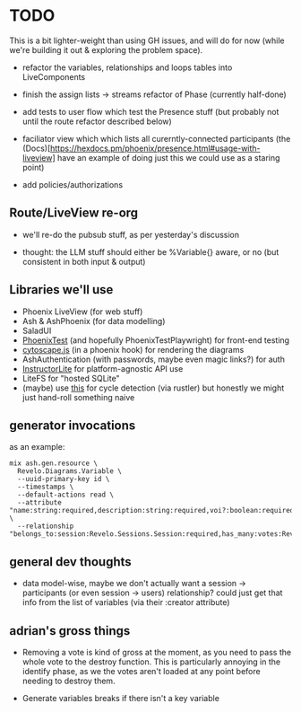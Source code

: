 # TODO

This is a bit lighter-weight than using GH issues, and will do for now (while
we're building it out & exploring the problem space).

- refactor the variables, relationships and loops tables into LiveComponents

- finish the assign lists -> streams refactor of Phase (currently half-done)

- add tests to user flow which test the Presence stuff (but probably not until
  the route refactor described below)

- faciliator view which which lists all curerntly-connected participants (the
  (Docs)[https://hexdocs.pm/phoenix/presence.html#usage-with-liveview] have an
  example of doing just this we could use as a staring point)

- add policies/authorizations

## Route/LiveView re-org

- we'll re-do the pubsub stuff, as per yesterday's discussion

- thought: the LLM stuff should either be %Variable{} aware, or no (but
  consistent in both input & output)

## Libraries we'll use

- Phoenix LiveView (for web stuff)
- Ash & AshPhoenix (for data modelling)
- SaladUI
- [PhoenixTest](https://hexdocs.pm/phoenix_test/PhoenixTest.html) (and hopefully
  PhoenixTestPlaywright) for front-end testing
- [cytoscape.js](https://js.cytoscape.org) (in a phoenix hook) for rendering the
  diagrams
- AshAuthentication (with passwords, maybe even magic links?) for auth
- [InstructorLite](https://hexdocs.pm/instructor_lite/readme.html) for
  platform-agnostic API use
- LiteFS for "hosted SQLite"
- (maybe) use [this](https://docs.rs/graph-cycles/latest/graph_cycles/) for
  cycle detection (via rustler) but honestly we might just hand-roll something
  naive

## generator invocations

as an example:

```
mix ash.gen.resource \
  Revelo.Diagrams.Variable \
  --uuid-primary-key id \
  --timestamps \
  --default-actions read \
  --attribute "name:string:required,description:string:required,voi?:boolean:required,included?:boolean:required" \
  --relationship "belongs_to:session:Revelo.Sessions.Session:required,has_many:votes:Revelo.Diagrams.VariableVote"
```

## general dev thoughts

- data model-wise, maybe we don't actually want a session -> participants (or
  even session -> users) relationship? could just get that info from the list of
  variables (via their :creator attribute)

## adrian's gross things

- Removing a vote is kind of gross at the moment, as you need to pass the whole
  vote to the destroy function. This is particularly annoying in the identify
  phase, as we the votes aren't loaded at any point before needing to destroy
  them.

- Generate variables breaks if there isn't a key variable
